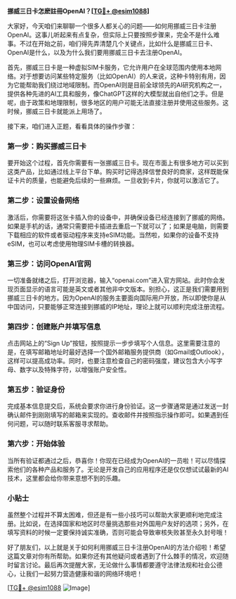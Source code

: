 **挪威三日卡怎麽註冊OpenAI？[[TG💪+ @esim1088](https://t.me/s/esim1088)]**

大家好，今天咱们来聊聊一个很多人都关心的问题——如何用挪威三日卡注册OpenAI。这事儿听起来有点复杂，但实际上只要按照步骤来，完全不是什么难事。不过在开始之前，咱们得先弄清楚几个关键点，比如什么是挪威三日卡、OpenAI是什么，以及为什么我们要用挪威三日卡去注册OpenAI。

首先，挪威三日卡是一种虚拟SIM卡服务，它允许用户在全球范围内使用本地网络。对于想要访问某些特定服务（比如OpenAI）的人来说，这种卡特别有用，因为它能帮助我们绕过地域限制。而OpenAI则是目前全球领先的AI研究机构之一，提供各种先进的AI工具和服务，像ChatGPT这样的大模型就出自他们之手。但是呢，由于政策和地理限制，很多地区的用户可能无法直接注册并使用这些服务。这时候，挪威三日卡就能派上用场了。

接下来，咱们进入正题，看看具体的操作步骤：

### 第一步：购买挪威三日卡

要开始这个过程，首先你需要有一张挪威三日卡。现在市面上有很多地方可以买到这类产品，比如通过线上平台下单。购买时记得选择信誉良好的商家，这样既能保证卡片的质量，也能避免后续的一些麻烦。一旦收到卡片，你就可以激活它了。

### 第二步：设置设备网络

激活后，你需要将这张卡插入你的设备中，并确保设备已经连接到了挪威的网络。如果是手机的话，通常只需要把卡插进去重启一下就可以了；如果是电脑，则需要下载相应的软件或者驱动程序来支持eSIM功能。当然啦，如果你的设备不支持eSIM，也可以考虑使用物理SIM卡槽的转换器。

### 第三步：访问OpenAI官网

一切准备就绪之后，打开浏览器，输入“openai.com”进入官方网站。此时你会发现页面显示的语言可能是英文或者其他非中文版本。别担心，这正是我们需要用到挪威三日卡的地方。因为OpenAI的服务主要面向国际用户开放，所以即使你是从中国访问，只要能够正常连接到挪威的IP地址，理论上就可以顺利完成注册流程。

### 第四步：创建账户并填写信息

点击网站上的“Sign Up”按钮，按照提示一步步填写个人信息。这里需要注意的是，在填写邮箱地址时最好选择一个国外邮箱服务提供商（如Gmail或Outlook），这样可以提高成功率。同时，也要注意检查自己的密码强度，建议包含大小写字母、数字以及特殊字符，以增强账户安全性。

### 第五步：验证身份

完成基本信息提交后，系统会要求你进行身份验证。这一步骤通常是通过发送一封确认邮件到刚刚填写的邮箱来实现的。查收邮件并按照指示操作即可。如果遇到任何问题，可以随时联系客服寻求帮助。

### 第六步：开始体验

当所有验证都通过之后，恭喜你！你现在已经成为OpenAI的一员啦！可以尽情探索他们的各种产品和服务了。无论是开发自己的应用程序还是仅仅想试试最新的AI技术，这里都会给你带来意想不到的乐趣。

### 小贴士

虽然整个过程并不算太困难，但还是有一些小技巧可以帮助大家更顺利地完成注册。比如说，在选择国家和地区时尽量挑选那些对外国用户友好的选项；另外，在填写资料的时候一定要保持诚实准确，否则可能会导致审核失败甚至永久封号哦！

好了朋友们，以上就是关于如何利用挪威三日卡注册OpenAI的方法介绍啦！希望这篇文章对你有所帮助。如果你还有其他疑问或者遇到了什么棘手的情况，欢迎随时留言讨论。最后再次提醒大家，无论做什么事情都要遵守法律法规和社会公德心，让我们一起努力营造健康和谐的网络环境吧！

[[TG💪+ @esim1088](https://t.me/s/esim1088) ![Image](https://i.postimg.cc/4NQfJmqS/Snipaste-2025-05-13-00-14-12.png)]